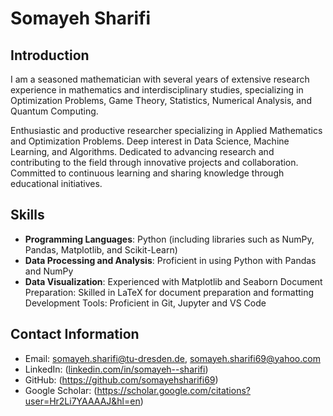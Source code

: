 
# Somayeh Sharifi

## Introduction

I am a seasoned mathematician with several years of extensive research experience in mathematics and interdisciplinary studies, specializing in Optimization Problems, Game Theory, Statistics, Numerical Analysis, and Quantum Computing.

Enthusiastic and productive researcher specializing in Applied Mathematics and Optimization Problems. Deep interest in Data Science, Machine Learning, and Algorithms. Dedicated to advancing research and contributing to the field through innovative projects and collaboration. Committed to continuous learning and sharing knowledge through educational initiatives.

## Skills

- **Programming Languages**: Python (including libraries such as NumPy, Pandas, Matplotlib, and
Scikit-Learn)
- **Data Processing and Analysis**: Proficient in using Python with Pandas and NumPy
- **Data Visualization**: Experienced with Matplotlib and Seaborn
Document Preparation: Skilled in LaTeX for document preparation and formatting
Development Tools: Proficient in Git, Jupyter and VS Code


## Contact Information

- Email: somayeh.sharifi@tu-dresden.de, somayeh.sharifi69@yahoo.com
- LinkedIn: ([linkedin.com/in/somayeh--sharifi](https://www.linkedin.com/in/somayeh--sharifi/))
- GitHub: (https://github.com/somayehsharifi69)
- Google Scholar: (https://scholar.google.com/citations?user=Hr2Li7YAAAAJ&hl=en)

